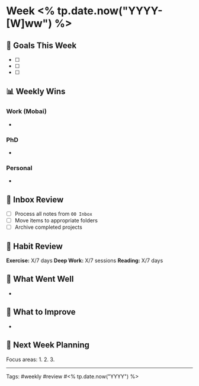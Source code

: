 # Week <% tp.date.now("YYYY-[W]ww") %>

## 🎯 Goals This Week
- [ ] 
- [ ] 
- [ ] 

## 📊 Weekly Wins
### Work (Mobai)
- 

### PhD
- 

### Personal
- 

## 📝 Inbox Review
- [ ] Process all notes from `00 Inbox`
- [ ] Move items to appropriate folders
- [ ] Archive completed projects

## 🏃 Habit Review
**Exercise:** X/7 days
**Deep Work:** X/7 sessions
**Reading:** X/7 days

## 🔄 What Went Well
- 

## 🔄 What to Improve
- 

## 📅 Next Week Planning
Focus areas:
1. 
2. 
3. 

---
Tags: #weekly #review #<% tp.date.now("YYYY") %>
